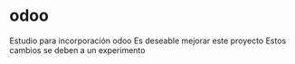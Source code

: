 # odoo
Estudio para incorporación odoo
Es deseable mejorar este proyecto
Estos cambios se deben a un experimento
